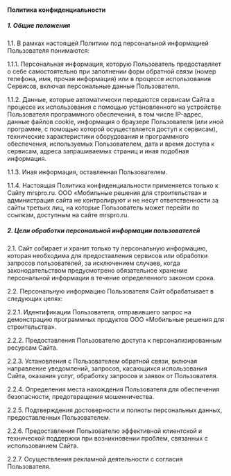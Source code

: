 #### Политика конфиденциальности

##### 1. Общие положения

1.1. В рамках настоящей Политики под персональной информацией Пользователя понимаются:

1.1.1. Персональная информация, которую Пользователь предоставляет о себе самостоятельно при заполнении форм обратной связи (номер телефона, имя, прочая информация) или в процессе использования Сервисов, включая персональные данные Пользователя.

1.1.2. Данные, которые автоматически передаются сервисам Сайта в процессе их использования с помощью установленного на устройстве Пользователя программного обеспечения, в том числе IP-адрес, данные файлов cookie, информация о браузере Пользователя (или иной программе, с помощью которой осуществляется доступ к сервисам), технические характеристики оборудования и программного обеспечения, используемых Пользователем, дата и время доступа к сервисам, адреса запрашиваемых страниц и иная подобная информация.

1.1.3. Иная информация, оставленная Пользователем.

1.1.4. Настоящая Политика конфиденциальности применяется только к Сайту mrspro.ru. ООО «Мобильные решения для строительства» и администрация сайта не контролируют и не несут ответственности за сайты третьих лиц, на которые Пользователь может перейти по ссылкам, доступным на сайте mrspro.ru.

##### 2. Цели обработки персональной информации пользователей

2.1. Сайт собирает и хранит только ту персональную информацию, которая необходима для предоставления сервисов или обработки запросов пользователей, за исключением случаев, когда законодательством предусмотрено обязательное хранение персональной информации в течение определенного законом срока.

2.2. Персональную информацию Пользователя Сайт обрабатывает в следующих целях:

2.2.1. Идентификации Пользователя, отправившего запрос на демонстрацию программных продуктов ООО «Мобильные решения для строительства».

2.2.2. Предоставления Пользователю доступа к персонализированным ресурсам Сайта.

2.2.3. Установления с Пользователем обратной связи, включая направление уведомлений, запросов, касающихся использования Сайта, оказания услуг, обработку запросов и заявок от Пользователя.

2.2.4. Определения места нахождения Пользователя для обеспечения безопасности, предотвращения мошенничества.

2.2.5. Подтверждения достоверности и полноты персональных данных, предоставленных Пользователем.

2.2.6. Предоставления Пользователю эффективной клиентской и технической поддержки при возникновении проблем, связанных с использованием Сайта.

2.2.7. Осуществления рекламной деятельности с согласия Пользователя.
